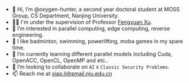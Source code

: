 - 👋 Hi, I’m @oxygen-hunter, a second year doctoral student at MOSS Group, CS Department, Nanjing University.
- 👨‍🏫 I'm under the supervision of Professor [Fengyuan Xu](https://cs.nju.edu.cn/fxu/index.htm). 
- 👀 I’m interested in parallel computing, edge computing, reverse engineering.
- 💪 I like badminton, swimming, powerlifting, moba games in my spare time.
- 🌱 I’m currently learning different parallel models including Cuda, OpenACC, OpenCL, OpenMP and etc..
- 💞️ I’m looking to collaborate on `AI` x `Classic Security Problems`.
- 📫 Reach me at xiao.li@smail.nju.edu.cn

<!---
oxygen-hunter/oxygen-hunter is a ✨ special ✨ repository because its `README.md` (this file) appears on your GitHub profile.
You can click the Preview link to take a look at your changes.
--->
